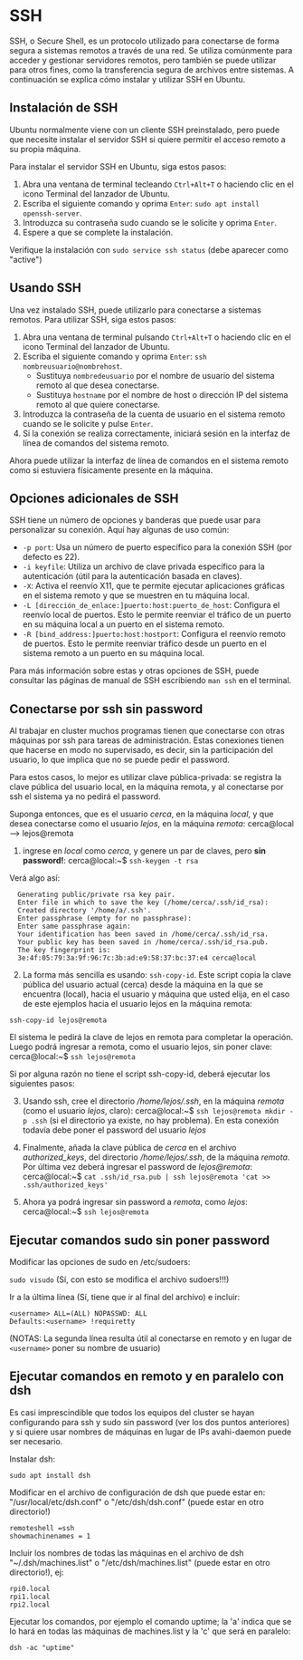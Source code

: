 # SSH

SSH, o Secure Shell, es un protocolo utilizado para conectarse de forma segura a sistemas remotos a través de una red. Se utiliza comúnmente para acceder y gestionar servidores remotos, pero también se puede utilizar para otros fines, como la transferencia segura de archivos entre sistemas. A continuación se explica cómo instalar y utilizar SSH en Ubuntu.

## Instalación de SSH

Ubuntu normalmente viene con un cliente SSH preinstalado, pero puede que necesite instalar el servidor SSH si quiere permitir el acceso remoto a su propia máquina.

Para instalar el servidor SSH en Ubuntu, siga estos pasos:

1. Abra una ventana de terminal tecleando `Ctrl+Alt+T` o haciendo clic en el icono Terminal del lanzador de Ubuntu.
2. Escriba el siguiente comando y oprima `Enter`: `sudo apt install openssh-server`.
3. Introduzca su contraseña sudo cuando se le solicite y oprima `Enter`.
4. Espere a que se complete la instalación.

Verifique la instalación con `sudo service ssh status` (debe aparecer como "active")

## Usando SSH

Una vez instalado SSH, puede utilizarlo para conectarse a sistemas remotos. Para utilizar SSH, siga estos pasos:

1. Abra una ventana de terminal pulsando `Ctrl+Alt+T` o haciendo clic en el icono Terminal del lanzador de Ubuntu.
2. Escriba el siguiente comando y oprima `Enter`: `ssh nombreusuario@nombrehost`.
   - Sustituya `nombredeusuario` por el nombre de usuario del sistema remoto al que desea conectarse.
   - Sustituya `hostname` por el nombre de host o dirección IP del sistema remoto al que quiere conectarse.
3. Introduzca la contraseña de la cuenta de usuario en el sistema remoto cuando se le solicite y pulse `Enter`.
4. Si la conexión se realiza correctamente, iniciará sesión en la interfaz de línea de comandos del sistema remoto.

Ahora puede utilizar la interfaz de línea de comandos en el sistema remoto como si estuviera físicamente presente en la máquina.

## Opciones adicionales de SSH

SSH tiene un número de opciones y banderas que puede usar para personalizar su conexión. Aquí hay algunas de uso común:

- `-p port`: Usa un número de puerto específico para la conexión SSH (por defecto es 22).
- `-i keyfile`: Utiliza un archivo de clave privada específico para la autenticación (útil para la autenticación basada en claves).
- `-X`: Activa el reenvío X11, que te permite ejecutar aplicaciones gráficas en el sistema remoto y que se muestren en tu máquina local.
- `-L [dirección_de_enlace:]puerto:host:puerto_de_host`: Configura el reenvío local de puertos. Esto le permite reenviar el tráfico de un puerto en su máquina local a un puerto en el sistema remoto.
- `-R [bind_address:]puerto:host:hostport`: Configura el reenvío remoto de puertos. Esto le permite reenviar tráfico desde un puerto en el sistema remoto a un puerto en su máquina local.

Para más información sobre estas y otras opciones de SSH, puede consultar las páginas de manual de SSH escribiendo `man ssh` en el terminal.

## Conectarse por ssh sin password

Al trabajar en cluster muchos programas tienen que conectarse con otras máquinas por ssh para tareas de administración. Estas conexiones tienen que hacerse en modo no supervisado, es decir, sin la participación del usuario, lo que implica que no se puede pedir el password.

Para estos casos, lo mejor es utilizar clave pública-privada: se registra la clave pública del usuario local, en la máquina remota, y al conectarse por ssh el sistema ya no pedirá el password.

Suponga entonces, que es el usuario *cerca*, en la máquina *local*, y que desea conectarse como el usuario *lejos*, en la máquina *remota*: cerca@local --> lejos@remota

1) ingrese en *local* como *cerca*, y genere un par de claves, pero **sin password!**: cerca@local:~$ `ssh-keygen -t rsa`

Verá algo así:
```
  Generating public/private rsa key pair.
  Enter file in which to save the key (/home/cerca/.ssh/id_rsa): 
  Created directory '/home/a/.ssh'.
  Enter passphrase (empty for no passphrase): 
  Enter same passphrase again: 
  Your identification has been saved in /home/cerca/.ssh/id_rsa.
  Your public key has been saved in /home/cerca/.ssh/id_rsa.pub.
  The key fingerprint is:
  3e:4f:05:79:3a:9f:96:7c:3b:ad:e9:58:37:bc:37:e4 cerca@local
```
2) La forma más sencilla es usando: `ssh-copy-id`. Este script copia la clave pública del usuario actual (cerca) desde la máquina en la que se encuentra (local), hacia el usuario y máquina que usted elija, en el caso de este ejemplos hacia el usuario lejos en la máquina remota:

`ssh-copy-id lejos@remota`

El sistema le pedirá la clave de lejos en remota para completar la operación. Luego podrá ingresar a remota, como el usuario lejos, sin poner clave: cerca@local:~$ `ssh lejos@remota`

Si por alguna razón no tiene el script ssh-copy-id, deberá ejecutar los siguientes pasos:

3) Usando ssh, cree el directorio */home/lejos/.ssh*, en la máquina *remota* (como el usuario *lejos*, claro): cerca@local:~$ `ssh lejos@remota mkdir -p .ssh` (si el directorio ya existe, no hay problema). En esta conexión todavía debe poner el password del usuario *lejos*

4) Finalmente, añada la clave pública de *cerca* en el archivo *authorized_keys*, del directorio */home/lejos/.ssh*, de la máquina *remota*. Por última vez deberá ingresar el password de *lejos@remota*: cerca@local:~$ `cat .ssh/id_rsa.pub | ssh lejos@remota 'cat >> .ssh/authorized_keys'`

5) Ahora ya podrá ingresar sin password a *remota*, como *lejos*: cerca@local:~$ `ssh lejos@remota`

## Ejecutar comandos sudo sin poner password

Modificar las opciones de sudo en /etc/sudoers:

`sudo visudo` (Sí, con esto se modifica el archivo sudoers!!!)

Ir a la última línea (Sí, tiene que ir al final del archivo) e incluir:
```
<username> ALL=(ALL) NOPASSWD: ALL
Defaults:<username>	!requiretty
```
(NOTAS: La segunda línea resulta útil al conectarse en remoto y en lugar de `<username>` poner su nombre de usuario)

## Ejecutar comandos en remoto y en paralelo con dsh

Es casi imprescindible que todos los equipos del cluster se hayan configurando para ssh y sudo sin password (ver los dos puntos anteriores) y si quiere usar nombres de máquinas en lugar de IPs avahi-daemon puede ser necesario.

Instalar dsh:

`sudo apt install dsh`

Modificar en el archivo de configuración de dsh que puede estar en: "/usr/local/etc/dsh.conf" o "/etc/dsh/dsh.conf" (puede estar en otro directorio!)
```
remoteshell =ssh  
showmachinenames = 1
```
Incluir los nombres de todas las máquinas en el archivo de dsh "~/.dsh/machines.list" o "/etc/dsh/machines.list" (puede estar en otro directorio!), ej:
```
rpi0.local
rpi1.local
rpi2.local
```
Ejecutar los comandos, por ejemplo el comando uptime; la 'a' indica que se lo hará en todas las máquinas de machines.list y la 'c' que será en paralelo:

`dsh -ac "uptime"`
